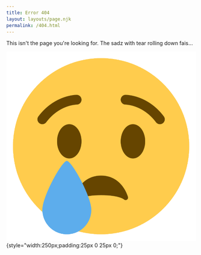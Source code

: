 ```yaml
---
title: Error 404
layout: layouts/page.njk
permalink: /404.html
---
```

This isn't the page you're looking for. The sadz with tear rolling down fais...

![](/static/img/sad-face-with-tear.png){style="width:250px;padding:25px 0 25px 0;"}